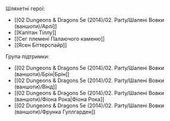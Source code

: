 Шляхетні герої:
- [[02 Dungeons & Dragons 5e (2014)/02. Party/Шалені Вовки (ваншоти)/Арлі]]
- [[Капітан Тіллу]]
- [[Сег племені Палаючого каменю]]
- [[Ясен Біттерспайр]]

Група підтримки:
- [[02 Dungeons & Dragons 5e (2014)/02. Party/Шалені Вовки (ваншоти)/Брін|Брін]]
- [[02 Dungeons & Dragons 5e (2014)/02. Party/Шалені Вовки (ваншоти)/Вінд]]
- [[02 Dungeons & Dragons 5e (2014)/02. Party/Шалені Вовки (ваншоти)/Фіона Рока|Фіона Рока]]
- [[02 Dungeons & Dragons 5e (2014)/02. Party/Шалені Вовки (ваншоти)/Фрунка Гуллгарден]]

